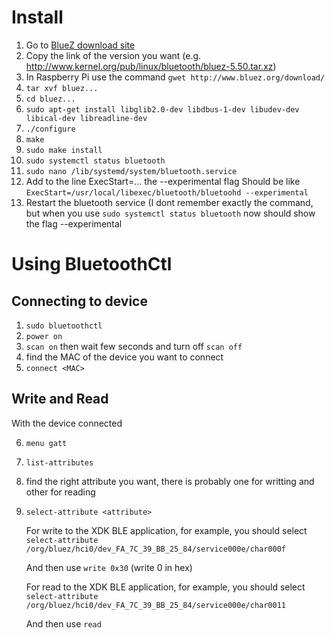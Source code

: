# Install

1. Go to [BlueZ download site](http://www.bluez.org/download/)
2. Copy the link of the version you want (e.g. http://www.kernel.org/pub/linux/bluetooth/bluez-5.50.tar.xz)
3. In Raspberry Pi use the command `gwet http://www.bluez.org/download/`
4. `tar xvf bluez...`
5. `cd bluez...`
6. `sudo apt-get install libglib2.0-dev libdbus-1-dev libudev-dev libical-dev libreadline-dev`
7. `./configure`
8. `make`
9. `sudo make install`
10. `sudo systemctl status bluetooth`
11. `sudo nano /lib/systemd/system/bluetooth.service`
12. Add to the line ExecStart=... the --experimental flag 
    Should be like `ExecStart=/usr/local/libexec/bluetooth/bluetoohd --experimental`
13. Restart the bluetooth service (I dont remember exactly the command, but when you use `sudo systemctl status bluetooth` now should show the flag --experimental


# Using BluetoothCtl

## Connecting to device

1. `sudo bluetoothctl`
2. `power on`
3. `scan on` then wait few seconds and turn off `scan off`
4. find the MAC of the device you want to connect
5. `connect <MAC>`

## Write and Read 

With the device connected

6. `menu gatt`
7. `list-attributes`
8. find the right attribute you want, there is probably one for writting and other for reading
9. `select-attribute <attribute>`

    For write to the XDK BLE application, for example, you should select 
    `select-attribute /org/bluez/hci0/dev_FA_7C_39_BB_25_84/service000e/char000f`
    
    And then use `write 0x30` (write 0 in hex)
    
    For read to the XDK BLE application, for example, you should select 
    `select-attribute /org/bluez/hci0/dev_FA_7C_39_BB_25_84/service000e/char0011`
    
    And then use `read`
